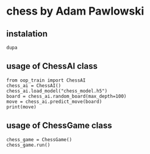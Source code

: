 # chess by Adam Pawlowski

## instalation

```dupa```

## usage of ChessAI class

```
from oop_train import ChessAI
chess_ai = ChessAI()
chess_ai.load_model("chess_model.h5")
board = chess_ai.random_board(max_depth=100)
move = chess_ai.predict_move(board)
print(move)
```

## usage of ChessGame class

```
chess_game = ChessGame()
chess_game.run()
```

